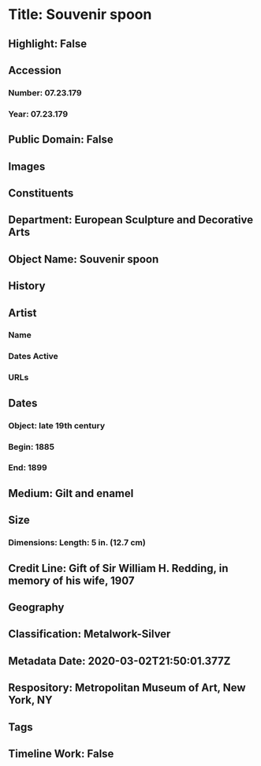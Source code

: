 # Title: Souvenir spoon
## Highlight: False
## Accession
### Number: 07.23.179
### Year: 07.23.179
## Public Domain: False
## Images
## Constituents
## Department: European Sculpture and Decorative Arts
## Object Name: Souvenir spoon
## History
## Artist
### Name
### Dates Active
### URLs
## Dates
### Object: late 19th century
### Begin: 1885
### End: 1899
## Medium: Gilt and enamel
## Size
### Dimensions: Length: 5 in. (12.7 cm)
## Credit Line: Gift of Sir William H. Redding, in memory of his wife, 1907
## Geography
## Classification: Metalwork-Silver
## Metadata Date: 2020-03-02T21:50:01.377Z
## Respository: Metropolitan Museum of Art, New York, NY
## Tags
## Timeline Work: False